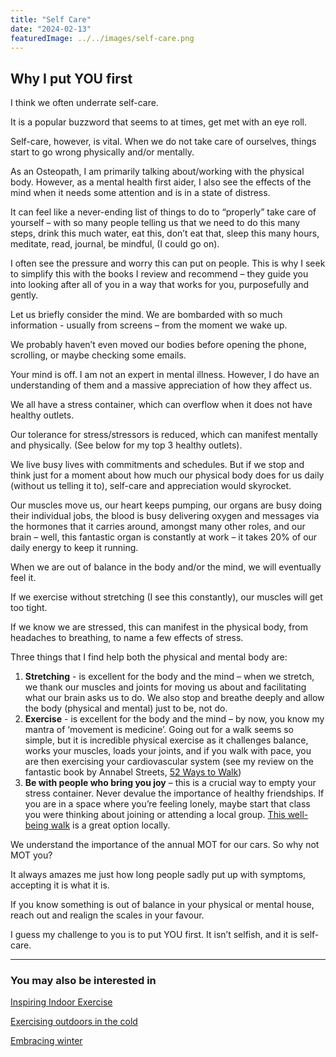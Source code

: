 ```yaml
---
title: "Self Care"
date: "2024-02-13"
featuredImage: ../../images/self-care.png
---
```


## Why I put YOU first

I think we often underrate self-care.

It is a popular buzzword that seems to at times, get met with an eye roll.

Self-care, however, is vital. When we do not take care of ourselves, things start to go wrong physically and/or mentally.

As an Osteopath, I am primarily talking about/working with the physical body. However, as a mental health first aider, I also see the effects of the mind when it needs some attention and is in a state of distress.

It can feel like a never-ending list of things to do to “properly” take care of yourself – with so many people telling us that we need to do this many steps, drink this much water, eat this, don’t eat that, sleep this many hours, meditate, read, journal, be mindful, (I could go on).

I often see the pressure and worry this can put on people. This is why I seek to simplify this with the books I review and recommend – they guide you into looking after all of you in a way that works for you, purposefully and gently.

Let us briefly consider the mind. We are bombarded with so much information - usually from screens – from the moment we wake up.

We probably haven’t even moved our bodies before opening the phone, scrolling, or maybe checking some emails.

Your mind is off.  I am not an expert in mental illness. However, I do have an understanding of them and a massive appreciation of how they affect us.

We all have a stress container, which can overflow when it does not have healthy outlets.

Our tolerance for stress/stressors is reduced, which can manifest mentally and physically. (See below for my top 3 healthy outlets).

We live busy lives with commitments and schedules. But if we stop and think just for a moment about how much our physical body does for us daily (without us telling it to), self-care and appreciation would skyrocket.

Our muscles move us, our heart keeps pumping, our organs are busy doing their individual jobs, the blood is busy delivering oxygen and messages via the hormones that it carries around, amongst many other roles, and our brain – well, this fantastic organ is constantly at work – it takes 20% of our daily energy to keep it running.

When we are out of balance in the body and/or the mind, we will eventually feel it.

If we exercise without stretching (I see this constantly), our muscles will get too tight.

If we know we are stressed, this can manifest in the physical body, from headaches to breathing, to name a few effects of stress.

Three things that I find help both the physical and mental body are:
1. **Stretching** - is excellent for the body and the mind – when we stretch, we thank our muscles and joints for moving us about and facilitating what our brain asks us to do. We also stop and breathe deeply and allow the body (physical and mental) just to be, not do.
2. **Exercise** - is excellent for the body and the mind – by now, you know my mantra of ‘movement is medicine’. Going out for a walk seems so simple, but it is incredible physical exercise as it challenges balance, works your muscles, loads your joints, and if you walk with pace, you are then exercising your cardiovascular system (see my review on the fantastic book by Annabel Streets, [52 Ways to Walk](/blog/book-review-52-ways-to-walk/))
3. **Be with people who bring you joy** – this is a crucial way to empty your stress container. Never devalue the importance of healthy friendships. If you are in a space where you’re feeling lonely, maybe start that class you were thinking about joining or attending a local group. [This well-being walk](https://www.active-together.org/getactive/activity/canal-and-river-trust-waterways-wellbeing-market-harborough-guided-walk) is a great option locally.

We understand the importance of the annual MOT for our cars. So why not MOT you?

It always amazes me just how long people sadly put up with symptoms, accepting it is what it is.

If you know something is out of balance in your physical or mental house, reach out and realign the scales in your favour.

I guess my challenge to you is to put YOU first. It isn’t selfish, and it is self-care.

---

### You may also be interested in
[Inspiring Indoor Exercise](/blog/inspiring-indoor-exercise/)

[Exercising outdoors in the cold](/blog/staying-fit-in-colder-weather/)

[Embracing winter](/blog/embracing-winter/)